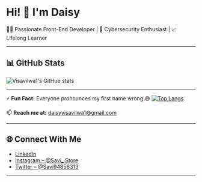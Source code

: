 # Hi! 👋 I'm Daisy

👩‍💻 Passionate Front-End Developer | 🌱 Cybersecurity Enthusiast | 📈 Lifelong Learner

---

## 📊 GitHub Stats

![Visavilwa1's GitHub stats](https://github-readme-stats.vercel.app/api?username=visavilwa1&theme=tokyonight&show_icons=true)

---

⚡ **Fun Fact:** Everyone pronounces my first name wrong 😅
[![Top Langs](https://github-readme-stats.vercel.app/api/top-langs/?username=visavilwa1&layout=compact&theme=tokyonight)](https://github.com/anuraghazra/github-readme-stats)

📫 **Reach me at:** [daisyvisavilwa1@gmail.com](mailto:daisyvisavilwa1@gmail.com)

---

## 🌐 Connect With Me

- [LinkedIn](https://www.linkedin.com/in/visavilwa-daisy-766b68274/)  
- [Instagram – @Savi_.Store](https://www.instagram.com/savi_.store/)  
- [Twitter – @Savi94858313](https://twitter.com/Savi94858313)

---


